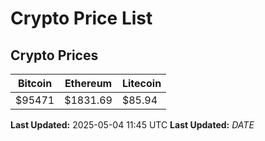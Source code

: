 # Crypto Price List

## Crypto Prices
| Bitcoin | Ethereum | Litecoin |
| ------- | -------- | -------- |
| $95471 | $1831.69 | $85.94 |
**Last Updated:** 2025-05-04 11:45 UTC
**Last Updated:** $DATE$
